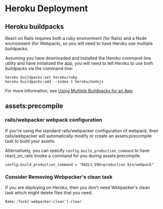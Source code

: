 # Heroku Deployment
## Heroku buildpacks

React on Rails requires both a ruby environment (for Rails) and a Node environment (for Webpack), so you will need to have Heroku use multiple buildpacks.

Assuming you have downloaded and installed the Heroku command-line utility and have initialized the app, you will need to tell Heroku to use both buildpacks via the command-line:

```
heroku buildpacks:set heroku/ruby
heroku buildpacks:add --index 1 heroku/nodejs
```

For more information, see [Using Multiple Buildpacks for an App](https://devcenter.heroku.com/articles/using-multiple-buildpacks-for-an-app)

## assets:precompile

### rails/webpacker webpack configuration
If you're using the standard rails/webpacker configuration of webpack, then rails/webpacker
will automatically modify or create an assets:precompile task to build your assets. 

Alternatively, you can specify `config.build_production_command` to have
react_on_rails invoke a command for you during assets:precompile.

```
config.build_production_command = "RAILS_ENV=production bin/webpack"
```

### Consider Removing Webpacker's clean task

If you are deploying on Heroku, then you don't need Webpacker's clean task which
might delete files that you need.

```
Rake::Task['webpacker:clean'].clear
```
